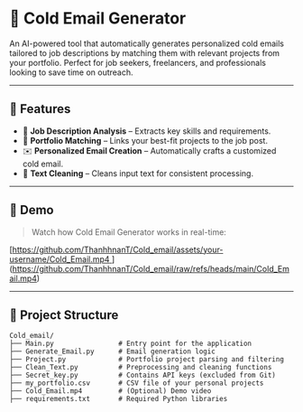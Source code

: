 # 🧊 Cold Email Generator

An AI-powered tool that automatically generates personalized cold emails tailored to job descriptions by matching them with relevant projects from your portfolio. Perfect for job seekers, freelancers, and professionals looking to save time on outreach.

---

## 📌 Features

- 📝 **Job Description Analysis** – Extracts key skills and requirements.
- 🔗 **Portfolio Matching** – Links your best-fit projects to the job post.
- ✉️ **Personalized Email Creation** – Automatically crafts a customized cold email.
- 🧹 **Text Cleaning** – Cleans input text for consistent processing.

---

## 🎥 Demo

> Watch how Cold Email Generator works in real-time:

[[https://github.com/ThanhhnanT/Cold_email/assets/your-username/Cold_Email.mp4  ](https://github.com/ThanhhnanT/Cold_email/blob/main/Cold_Email.mp4)](https://github.com/ThanhhnanT/Cold_email/raw/refs/heads/main/Cold_Email.mp4)

---

## 📂 Project Structure

```plaintext
Cold_email/
├── Main.py                # Entry point for the application
├── Generate_Email.py      # Email generation logic
├── Project.py             # Portfolio project parsing and filtering
├── Clean_Text.py          # Preprocessing and cleaning functions
├── Secret_key.py          # Contains API keys (excluded from Git)
├── my_portfolio.csv       # CSV file of your personal projects
├── Cold_Email.mp4         # (Optional) Demo video
├── requirements.txt       # Required Python libraries
